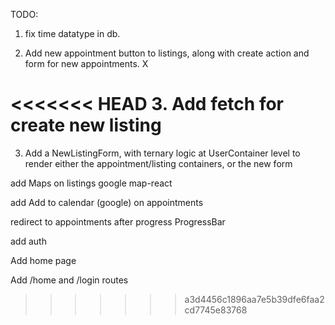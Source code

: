 TODO:

1. fix time datatype in db.

2. Add new appointment button to listings, along with create action and form for new appointments. X

<<<<<<< HEAD
3. Add fetch for create new listing
=======
3. Add a NewListingForm, with ternary logic at UserContainer level to render either the appointment/listing containers, or the new form

add Maps on listings google map-react

add Add to calendar (google) on appointments

redirect to appointments after progress ProgressBar

add auth

Add home page

Add /home and /login routes
>>>>>>> a3d4456c1896aa7e5b39dfe6faa2cd7745e83768
